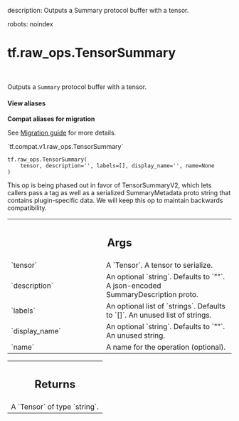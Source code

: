 description: Outputs a Summary protocol buffer with a tensor.

robots: noindex

# tf.raw_ops.TensorSummary

<!-- Insert buttons and diff -->

<table class="tfo-notebook-buttons tfo-api nocontent" align="left">

</table>



Outputs a `Summary` protocol buffer with a tensor.

<section class="expandable">
  <h4 class="showalways">View aliases</h4>
  <p>
<b>Compat aliases for migration</b>
<p>See
<a href="https://www.tensorflow.org/guide/migrate">Migration guide</a> for
more details.</p>
<p>`tf.compat.v1.raw_ops.TensorSummary`</p>
</p>
</section>

<pre class="devsite-click-to-copy prettyprint lang-py tfo-signature-link">
<code>tf.raw_ops.TensorSummary(
    tensor, description='', labels=[], display_name='', name=None
)
</code></pre>



<!-- Placeholder for "Used in" -->

This op is being phased out in favor of TensorSummaryV2, which lets callers pass
a tag as well as a serialized SummaryMetadata proto string that contains
plugin-specific data. We will keep this op to maintain backwards compatibility.

<!-- Tabular view -->
 <table class="responsive fixed orange">
<colgroup><col width="214px"><col></colgroup>
<tr><th colspan="2"><h2 class="add-link">Args</h2></th></tr>

<tr>
<td>
`tensor`
</td>
<td>
A `Tensor`. A tensor to serialize.
</td>
</tr><tr>
<td>
`description`
</td>
<td>
An optional `string`. Defaults to `""`.
A json-encoded SummaryDescription proto.
</td>
</tr><tr>
<td>
`labels`
</td>
<td>
An optional list of `strings`. Defaults to `[]`.
An unused list of strings.
</td>
</tr><tr>
<td>
`display_name`
</td>
<td>
An optional `string`. Defaults to `""`. An unused string.
</td>
</tr><tr>
<td>
`name`
</td>
<td>
A name for the operation (optional).
</td>
</tr>
</table>



<!-- Tabular view -->
 <table class="responsive fixed orange">
<colgroup><col width="214px"><col></colgroup>
<tr><th colspan="2"><h2 class="add-link">Returns</h2></th></tr>
<tr class="alt">
<td colspan="2">
A `Tensor` of type `string`.
</td>
</tr>

</table>

